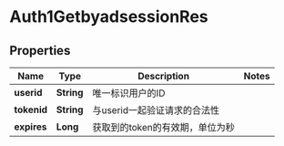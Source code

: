 # Auth1GetbyadsessionRes

## Properties
Name | Type | Description | Notes
------------ | ------------- | ------------- | -------------
**userid** | **String** | 唯一标识用户的ID | 
**tokenid** | **String** | 与userid一起验证请求的合法性 | 
**expires** | **Long** | 获取到的token的有效期，单位为秒 | 
